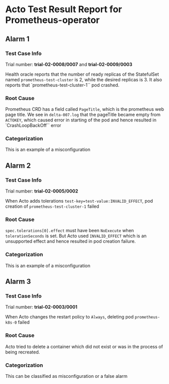 # Acto Test Result Report for Prometheus-operator

## Alarm 1

### Test Case Info

Trial number: **trial-02-0008/0007** and **trial-02-0009/0003**

Health oracle reports that the number of ready replicas of the StatefulSet named `prometheus-test-cluster` is 2, while the desired replicas is 3. It also reports that `prometheus-test-cluster-1`` pod crashed.

### Root Cause

Prometheus CRD has a field called `PageTitle`, which is the prometheus web page title. We see in `delta-007.log` that the pageTitle became empty from `ACTOKEY`, which caused error in starting of the pod and hence resulted in `CrashLoopBackOff`` error

### Categorization

This is an example of a misconfiguration


## Alarm 2

### Test Case Info

Trial number: **trial-02-0005/0002**

When Acto adds tolerations `test-key=test-value:INVALID_EFFECT`, pod creation of `prometheus-test-cluster-1` failed

### Root Cause

`spec.tolerations[0].effect` must have been `NoExecute` when `tolerationSeconds` is set. But Acto used `INVALID_EFFECT` which is an unsupported effect and hence resulted in pod creation failure.

### Categorization

This is an example of a misconfiguration


## Alarm 3

### Test Case Info

Trial number: **trial-02-0003/0001**

When Acto changes the restart policy to `Always`, deleting pod `prometheus-k8s-0` failed

### Root Cause

Acto tried to delete a container which did not exist or was in the process of being recreated.

### Categorization

This can be classified as misconfiguration or a false alarm